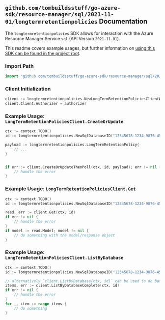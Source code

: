 
## `github.com/tombuildsstuff/go-azure-sdk/resource-manager/sql/2021-11-01/longtermretentionpolicies` Documentation

The `longtermretentionpolicies` SDK allows for interaction with the Azure Resource Manager Service `sql` (API Version `2021-11-01`).

This readme covers example usages, but further information on [using this SDK can be found in the project root](https://github.com/tombuildsstuff/go-azure-sdk/tree/main/docs).

### Import Path

```go
import "github.com/tombuildsstuff/go-azure-sdk/resource-manager/sql/2021-11-01/longtermretentionpolicies"
```


### Client Initialization

```go
client := longtermretentionpolicies.NewLongTermRetentionPoliciesClientWithBaseURI("https://management.azure.com")
client.Client.Authorizer = authorizer
```


### Example Usage: `LongTermRetentionPoliciesClient.CreateOrUpdate`

```go
ctx := context.TODO()
id := longtermretentionpolicies.NewSqlDatabaseID("12345678-1234-9876-4563-123456789012", "example-resource-group", "serverValue", "databaseValue")

payload := longtermretentionpolicies.LongTermRetentionPolicy{
	// ...
}


if err := client.CreateOrUpdateThenPoll(ctx, id, payload); err != nil {
	// handle the error
}
```


### Example Usage: `LongTermRetentionPoliciesClient.Get`

```go
ctx := context.TODO()
id := longtermretentionpolicies.NewSqlDatabaseID("12345678-1234-9876-4563-123456789012", "example-resource-group", "serverValue", "databaseValue")

read, err := client.Get(ctx, id)
if err != nil {
	// handle the error
}
if model := read.Model; model != nil {
	// do something with the model/response object
}
```


### Example Usage: `LongTermRetentionPoliciesClient.ListByDatabase`

```go
ctx := context.TODO()
id := longtermretentionpolicies.NewSqlDatabaseID("12345678-1234-9876-4563-123456789012", "example-resource-group", "serverValue", "databaseValue")

// alternatively `client.ListByDatabase(ctx, id)` can be used to do batched pagination
items, err := client.ListByDatabaseComplete(ctx, id)
if err != nil {
	// handle the error
}
for _, item := range items {
	// do something
}
```
